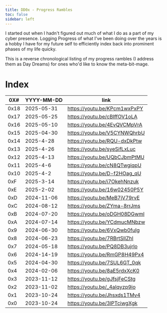 ```yaml
---
title: DD0x - Progress Rambles
toc: false
sidebar: left
---
```


I started out when I hadn't figured out much of what I do as a part of my cyber presence. Logging Progress of what I've been doing over the years is a hobby I have for my future self to efficiently index back into prominent phases of my life quicky.  

This is a reverse chronological listing of my progress rambles (I address them as Day Dreams) for ones who'd like to know the meta-bit-mage.

# Index

| 0X#  | YYYY-MM-DD | link                         |
|------|------------|------------------------------|
| 0x18 | 2025-05-31 | https://youtu.be/KPcm1wxPxPY |
| 0x17 | 2025-05-25 | https://youtu.be/cBIffOV1oLA |
| 0x16 | 2025-05-10 | https://youtu.be/4EvQVCMpVrA |
| 0x15 | 2025-04-30 | https://youtu.be/V5CYNWQhrbU |
| 0x14 | 2025-4-28  | https://youtu.be/RQU-dxDkPtw |
| 0x13 | 2025-4-26  | https://youtu.be/syeSifLxLuc |
| 0x12 | 2025-4-13  | https://youtu.be/UQbCJbmPtMU |
| 0x11 | 2025-4-6   | https://youtu.be/cN8QTwgiqpU |
| 0x10 | 2025-4-2   | https://youtu.be/D-f2HOag_qU |
| 0xF  | 2025-3-14  | https://youtu.be/i7OkehNnzuk |
| 0xE  | 2025-2-02  | https://youtu.be/16w02450P5Y |
| 0xD  | 2024-11-06 | https://youtu.be/MeB7jV79rvE |
| 0xC  | 2024-08-12 | https://youtu.be/ZYma-8rrJms |
| 0xB  | 2024-07-20 | https://youtu.be/oDGH08DGwmI |
| 0xA  | 2024-07-14 | https://youtu.be/YCdmucMNbzw |
| 0x9  | 2024-06-30 | https://youtu.be/6VxQwb0fuIg |
| 0x8  | 2024-06-23 | https://youtu.be/7RBrtSIlZhI |
| 0x7  | 2024-05-18 | https://youtu.be/PQ8DB3ujrlo |
| 0x6  | 2024-14-19 | https://youtu.be/RmGP8H49Px4 |
| 0x5  | 2024-04-30 | https://youtu.be/7SUL6GT_0qk |
| 0x4  | 2024-02-06 | https://youtu.be/8aE5rdxXcK0 |
| 0x3  | 2023-11-12 | https://youtu.be/gJfsjFeCStg |
| 0x2  | 2023-11-02 | https://youtu.be/_4aIqyzp9io |
| 0x1  | 2023-10-24 | https://youtu.be/Jhsxds1TMv4 |
| 0x0  | 2023-10-24 | https://youtu.be/3lPTciwgXgk |


